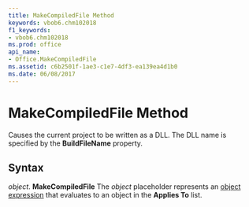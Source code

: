 ```yaml
---
title: MakeCompiledFile Method
keywords: vbob6.chm102018
f1_keywords:
- vbob6.chm102018
ms.prod: office
api_name:
- Office.MakeCompiledFile
ms.assetid: c6b2501f-1ae3-c1e7-4df3-ea139ea4d1b0
ms.date: 06/08/2017
---
```



# MakeCompiledFile Method



Causes the current project to be written as a DLL. The DLL name is specified by the  **BuildFileName** property.

## Syntax

_object_. **MakeCompiledFile**
The  _object_ placeholder represents an [object expression](../../Glossary/vbe-glossary.md#object-expression) that evaluates to an object in the **Applies To** list.

